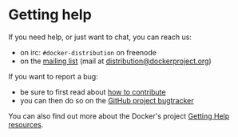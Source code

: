 <!--[metadata]>
+++
title = "Getting help"
description = "Getting help with the Registry"
keywords = ["registry, service, images,  repository, help"]
[menu.main]
parent="smn_registry"
weight=9
+++
<![end-metadata]-->

# Getting help

If you need help, or just want to chat, you can reach us:

- on irc: `#docker-distribution` on freenode
- on the [mailing list](https://groups.google.com/a/dockerproject.org/forum/#!forum/distribution) (mail at <distribution@dockerproject.org>)

If you want to report a bug:

- be sure to first read about [how to contribute](https://github.com/docker/distribution/blob/master/CONTRIBUTING.md)
- you can then do so on the [GitHub project bugtracker](https://github.com/docker/distribution/issues)

You can also find out more about the Docker's project [Getting Help resources](https://docs.docker.com/project/get-help).
